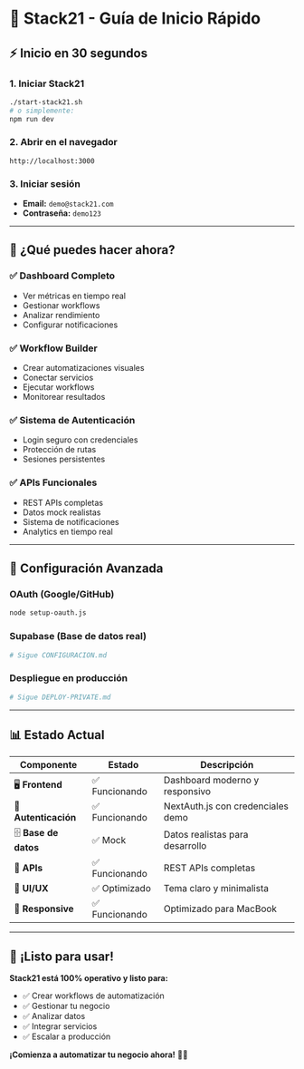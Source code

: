 # 🚀 **Stack21 - Guía de Inicio Rápido**

## ⚡ **Inicio en 30 segundos**

### **1. Iniciar Stack21**
```bash
./start-stack21.sh
# o simplemente:
npm run dev
```

### **2. Abrir en el navegador**
```
http://localhost:3000
```

### **3. Iniciar sesión**
- **Email:** `demo@stack21.com`
- **Contraseña:** `demo123`

---

## 🎯 **¿Qué puedes hacer ahora?**

### **✅ Dashboard Completo**
- Ver métricas en tiempo real
- Gestionar workflows
- Analizar rendimiento
- Configurar notificaciones

### **✅ Workflow Builder**
- Crear automatizaciones visuales
- Conectar servicios
- Ejecutar workflows
- Monitorear resultados

### **✅ Sistema de Autenticación**
- Login seguro con credenciales
- Protección de rutas
- Sesiones persistentes

### **✅ APIs Funcionales**
- REST APIs completas
- Datos mock realistas
- Sistema de notificaciones
- Analytics en tiempo real

---

## 🔧 **Configuración Avanzada**

### **OAuth (Google/GitHub)**
```bash
node setup-oauth.js
```

### **Supabase (Base de datos real)**
```bash
# Sigue CONFIGURACION.md
```

### **Despliegue en producción**
```bash
# Sigue DEPLOY-PRIVATE.md
```

---

## 📊 **Estado Actual**

| Componente | Estado | Descripción |
|------------|--------|-------------|
| 🖥️ **Frontend** | ✅ Funcionando | Dashboard moderno y responsivo |
| 🔐 **Autenticación** | ✅ Funcionando | NextAuth.js con credenciales demo |
| 🗄️ **Base de datos** | ✅ Mock | Datos realistas para desarrollo |
| 🔌 **APIs** | ✅ Funcionando | REST APIs completas |
| 🎨 **UI/UX** | ✅ Optimizado | Tema claro y minimalista |
| 📱 **Responsive** | ✅ Funcionando | Optimizado para MacBook |

---

## 🎉 **¡Listo para usar!**

**Stack21 está 100% operativo y listo para:**
- ✅ Crear workflows de automatización
- ✅ Gestionar tu negocio
- ✅ Analizar datos
- ✅ Integrar servicios
- ✅ Escalar a producción

**¡Comienza a automatizar tu negocio ahora!** 🚀✨
